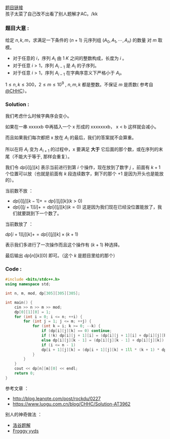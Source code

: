 [题目链接](https://www.luogu.com.cn/problem/AT3962)  
孩子太菜了自己改不出看了别人题解才AC。/kk
### 题目大意 :
给定 $n, k, m$，求满足一下条件的 $(n + 1)$ 元序列组 $(A_0, A_1, \cdots, A_n)$ 的数量 对 $m$ 取模。  

- 对于任意的 $i$，序列 $A_i$ 由 $1 \text{~} K$ 之间的整数构成，长度为 $i$ 。
- 对于任意 $i > 1$，序列 $A_{i-1}$ 是 $A_i$ 的子序列。
- 对于任意 $i> 1$，序列 $A_{i-1}$ 在字典序意义下严格小于 $A_i$。  

$1 \le n,k \le 300$，$2 \le m \le 10^9$ , $n, m, k$ 都是整数。不保证 $m$ 是质数( 参考自 [@CHHC](https://www.luogu.com.cn/user/82472)）。

### Solution : 

我们考虑什么时候字典序会变小。

如果在一串 xxxxxb 中再插入一个 x 形成的 xxxxxxxb， x < b 这样就会减小。

而且如果我们每次都把 x 放在 $A_i$ 的最后，我们的答案就不会算重。  

所以在将 $A_i$ 变为 $A_{i + 1}$ 的过程中，x 要满足 **大于** 它后面的那个数，或在序列的末尾（不能大于等于, 那样会重复）。

我们令 $dp[i][j][k]$ 表示当前进行到第 $i$ 个操作，现在放到了数字 $j$ ，前面有 $k + 1$ 个位置可以放（也就是前面有 $k$ 段连续数字，剩下的那个 $+1$ 是因为开头也是能放的）。

当前数不放 ：

- $dp[i][j][k-1] += dp[i][j][k] (k > 0)$
- $dp[i][j + 1][i] += dp[i][j][k] (k=0)$ 这是因为我们现在已经没位置能放了，我们就要跳到下一个数了。

当前数放了 ： 

$dp[i+1][j][k] += dp[i][j][k] \times (k + 1)$ 

表示我们多进行了一次操作而且这个操作有 $(k + 1)$ 种选择。

最后输出 $dp[n][k][0]$ 即可。（这个 $k$ 是题目里给的那个）

### Code : 

```cpp
#include <bits/stdc++.h>
using namespace std;

int n, m, mod, dp[305][305][305];

int main() {
    cin >> n >> m >> mod;
    dp[0][1][0] = 1;
    for (int i = 0; i <= n; ++i) {
        for (int j = 1; j <= m; ++j) {
            for (int k = i; k >= 0; --k) {
                if (dp[i][j][k] == 0) continue;
                if (!k) dp[i][j + 1][i] = (dp[i][j + 1][i] + dp[i][j][k]) % mod;
                else dp[i][j][k - 1] = (dp[i][j][k - 1] + dp[i][j][k]) % mod;
                if (i <= n - 1) 
                dp[i + 1][j][k] = (dp[i + 1][j][k] + 1ll * (k + 1) * dp[i][j][k] % mod) % mod;
            }
        }
    }
    cout << dp[n][m][0] << endl;
    return 0;
}
```
参考文章 ：  
- http://blog.leanote.com/post/rockdu/0227
- https://www.luogu.com.cn/blog/CHHC/Solution-AT3962

别人的神奇做法 ：
- [洛谷题解](https://www.luogu.com.cn/problem/solution/AT3962)
- [Froggy yyds](https://www.luogu.com.cn/blog/froggy/agc024-solution)